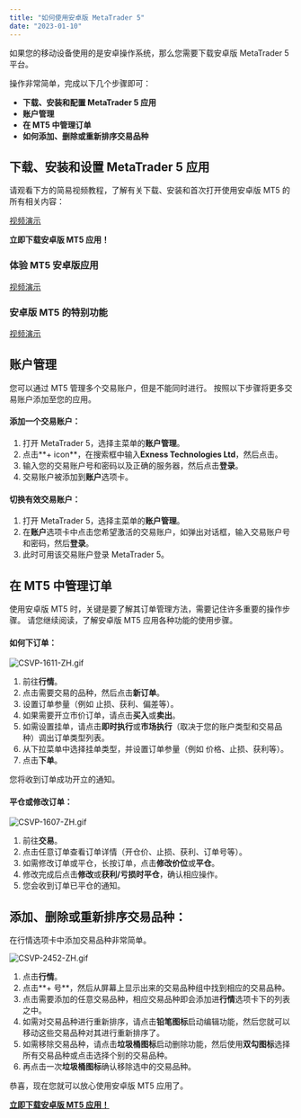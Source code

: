 ```yaml
---
title: "如何使用安卓版 MetaTrader 5"
date: "2023-01-10"
---
```


如果您的移动设备使用的是安卓操作系统，那么您需要下载安卓版 MetaTrader 5 平台。

操作非常简单，完成以下几个步骤即可：

- **下载、安装和配置 MetaTrader 5 应用**
- **账户管理**
- **在 MT5 中管理订单**
- **如何添加、删除或重新排序交易品种**

## **下载、安装和设置 MetaTrader 5 应用**

请观看下方的简易视频教程，了解有关下载、安装和首次打开使用安卓版 MT5 的所有相关内容：

[视频演示](https://www.iqiyi.com/v_1j1bm303gis.html)

**立即下载安卓版 MT5 应用！**

### **体验 MT5 安卓版应用**

[视频演示](https://www.iqiyi.com/v_1bzangp1xh4.html)

### 安卓版 MT5 的特别功能

[视频演示](https://www.iqiyi.com/v_1rrhf33vp18.html)

## **账户管理**

您可以通过 MT5 管理多个交易账户，但是不能同时进行。 按照以下步骤将更多交易账户添加至您的应用。

#### **添加一个交易账户：**

1. 打开 MetaTrader 5，选择主菜单的**账户管理**。
2. 点击**+ icon**，在搜索框中输入**Exness Technologies Ltd**，然后点击。
3. 输入您的交易账户号和密码以及正确的服务器，然后点击**登录**。
4. 交易账户被添加到**账户**选项卡。

#### **切换有效交易账户：**

1. 打开 MetaTrader 5，选择主菜单的**账户管理**。
2. 在**账户**选项卡中点击您希望激活的交易账户，如弹出对话框，输入交易账户号和密码，然后**登录**。
3. 此时可用该交易账户登录 MetaTrader 5。

## **在 MT5 中管理订单**

使用安卓版 MT5 时，关键是要了解其订单管理方法，需要记住许多重要的操作步骤。 请您继续阅读，了解安卓版 MT5 应用各种功能的使用步骤。

#### 如何下订单：

![CSVP-1611-ZH.gif](https://get.exness.help/hc/article_attachments/360023919940/CSVP-1611-ZH.gif)

1. 前往**行情**。
2. 点击需要交易的品种，然后点击**新订单**。
3. 设置订单参量（例如 止损、获利、偏差等）。
4. 如果需要开立市价订单，请点击**买入**或**卖出**。
5. 如需设置挂单，请点击**即时执行**或**市场执行**（取决于您的账户类型和交易品种）调出订单类型列表。
6. 从下拉菜单中选择挂单类型，并设置订单参量（例如 价格、止损、获利等）。
7. 点击**下单**。

您将收到订单成功开立的通知。

#### 平仓或修改订单：

![CSVP-1607-ZH.gif](https://get.exness.help/hc/article_attachments/360023933599/CSVP-1607-ZH.gif)

1. 前往**交易**。
2. 点击任意订单查看订单详情（开仓价、止损、获利、订单号等）。
3. 如需修改订单或平仓，长按订单，点击**修改价位**或**平仓**。
4. 修改完成后点击**修改**或**获利/亏损时平仓**，确认相应操作。
5. 您会收到订单已平仓的通知。

## **添加、删除或重新排序交易品种：**

在行情选项卡中添加交易品种非常简单。

![CSVP-2452-ZH.gif](https://get.exness.help/hc/article_attachments/4407821582610/CSVP-2452-ZH.gif)

1. 点击**行情**。
2. 点击**+ 号**，然后从屏幕上显示出来的交易品种组中找到相应的交易品种。
3. 点击需要添加的任意交易品种，相应交易品种即会添加进**行情**选项卡下的列表之中。
4. 如需对交易品种进行重新排序，请点击**铅笔图标**启动编辑功能，然后您就可以移动这些交易品种对其进行重新排序了。
5. 如需移除交易品种，请点击**垃圾桶图标**启动删除功能，然后使用**双勾图标**选择所有交易品种或点击选择个别的交易品种。
6. 再点击一次**垃圾桶图标**确认移除选中的交易品种。

恭喜，现在您就可以放心使用安卓版 MT5 应用了。

[**立即下载安卓版 MT5 应用！**](https://download.metatrader.com/cdn/web/exness.technologies.ltd/mt5/exness5setup.exe)
